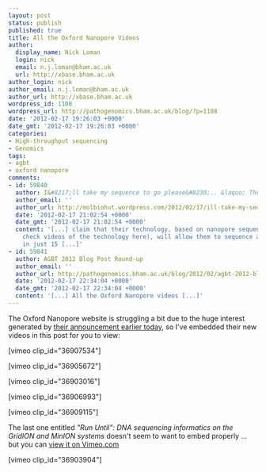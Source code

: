 ```yaml
---
layout: post
status: publish
published: true
title: All the Oxford Nanopore Videos
author:
  display_name: Nick Loman
  login: nick
  email: n.j.loman@bham.ac.uk
  url: http://xbase.bham.ac.uk
author_login: nick
author_email: n.j.loman@bham.ac.uk
author_url: http://xbase.bham.ac.uk
wordpress_id: 1108
wordpress_url: http://pathogenomics.bham.ac.uk/blog/?p=1108
date: '2012-02-17 19:26:03 +0000'
date_gmt: '2012-02-17 19:26:03 +0000'
categories:
- High-throughput sequencing
- Genomics
tags:
- agbt
- oxford nanopore
comments:
- id: 59840
  author: I&#8217;ll take my sequence to go please&#8230;.. &laquo; The MolBio Hut
  author_email: ''
  author_url: http://molbiohut.wordpress.com/2012/02/17/ill-take-my-sequence-to-go-please/
  date: '2012-02-17 21:02:54 +0000'
  date_gmt: '2012-02-17 21:02:54 +0000'
  content: '[...] claim that their technology, based on nanopore sequencing (you can
    check videos of the technology here), will allow them to sequence a human genome
    in just 15 [...]'
- id: 59841
  author: AGBT 2012 Blog Post Round-up
  author_email: ''
  author_url: http://pathogenomics.bham.ac.uk/blog/2012/02/agbt-2012-blog-post-round-up/
  date: '2012-02-17 22:34:04 +0000'
  date_gmt: '2012-02-17 22:34:04 +0000'
  content: '[...] All the Oxford Nanopore videos [...]'
---
```

<p>The Oxford Nanopore website is struggling a bit due to the huge interest generated by <a href="http://pathogenomics.bham.ac.uk/blog/2012/02/oxford-nanopore-megaton-announcement-why-do-you-need-a-machine-exclusive-interview-for-this-blog/">their announcement earlier today</a>, so I've embedded their new videos in this post for you to view:</p>
<p>[vimeo clip_id="36907534"]</p>
<p>[vimeo clip_id="36905672"]</p>
<p>[vimeo clip_id="36903016"]</p>
<p>[vimeo clip_id="36906993"]</p>
<p>[vimeo clip_id="36909115"]</p>
<p>The last one entitled <em>"Run Until": DNA sequencing informatics on the GridION and MinION systems</em> doesn't seem to want to embed properly ... but you can <a href="http://vimeo.com/36903904">view it on Vimeo.com</a></p>
<p>[vimeo clip_id="36903904"]</p>

